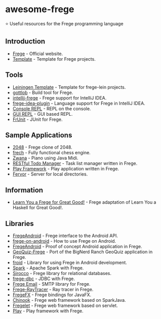 # awesome-frege

:star: Useful resources for the Frege programming language

## Introduction

- [Frege](https://github.com/Frege/frege) - Official website.
- [Template](https://github.com/tfausak/fregexample) - Template for Frege projects.

## Tools

- [Leiningen Template](https://github.com/Frege/frege-lein-template) - Template for frege-lein projects.
- [gottlob](https://github.com/mchav/gottlob) - Build tool for Frege.
- [intellij-frege](https://github.com/carymrobbins/intellij-frege) - Frege support for IntelliJ IDEA.
- [frege-idea-plugin](https://github.com/Dierk/frege-idea-plugin) - Language support for Frege in IntelliJ IDEA.
- [Console REPL](https://github.com/Frege/frege-repl) - REPL on the console.
- [GUI REPL](https://github.com/Dierk/frepl-gui) - GUI based REPL.
- [FrUnit](https://github.com/melrief/FrUnit) - JUnit for Frege.

## Sample Applications

- [2048](https://github.com/tfausak/fr2048) - Frege clone of 2048.
- [frech](https://github.com/Ingo60/frech) - Fully functional chess engine.
- [Zwana](https://github.com/mchav/Zwana) - Piano using Java Midi.
- [RESTful Todo Manager](https://github.com/y-taka-23/restful-todo) - Task list manager written in Frege.
- [Play Framework](https://github.com/mmhelloworld/hello-play-frege) - Play application written in Frege.
- [Fervor](https://github.com/mchav/fervor) - Server for local directories.

## Information

- [Learn You a Frege for Great Good!](https://github.com/y-taka-23/learn-you-a-frege) - Frege adaptation of Learn You a Haskell for Great Good!.

## Libraries

- [FregeAndroid](https://github.com/trilogysci/FregeAndroid) - Frege interface to the Android API.
- [frege-on-android](https://github.com/ppelleti/frege-on-android) - How to use Frege on Android.
- [FregeAndroid](https://github.com/mchav/FregeAndroid) - Proof of concept Android application in Frege.
- [GeoQuiz-Frege](https://github.com/mchav/GeoQuiz-Frege) - Port of the BigNerd Ranch GeoQuiz application in Frege.
- [froid](https://github.com/mchav/froid) - Library for using Frege in Android development.
- [Spark](https://github.com/sw1sh/frege-spark) - Apache Spark with Frege.
- [Sirocco](https://github.com/fregelab/sirocco) - Frege library for relational databases.
- [frege-dbc](https://github.com/DellCliff/frege-dbc) - JDBC with Frege.
- [Frege Email](https://github.com/y-taka-23/frege-email) - SMTP library for Frege.
- [Frege-RayTracer](https://github.com/mchav/Frege-RayTracer) - Ray tracer in Frege.
- [FregeFX](https://github.com/Frege/FregeFX) - Frege bindings for JavaFX.
- [Chinook](https://github.com/fregelab/chinook) - Frege web framework based on SparkJava.
- [Fregelet](https://github.com/mmhelloworld/fregelet) - Frege web framework based on servlet.
- [Play](https://github.com/mmhelloworld/hello-play-frege) - Play framework with Frege.
